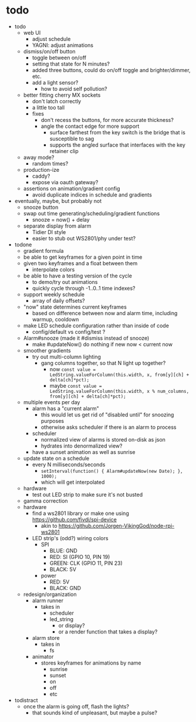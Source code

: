# todo

* todo
  * web UI
    * adjust schedule
    * YAGNI: adjust animations
  * dismiss/on/off button
    * toggle between on/off
    * setting that state for N minutes?
    * added three buttons, could do on/off toggle and brighter/dimmer, etc.
    * add a light sensor?
      * how to avoid self pollution?
  * better fitting cherry MX sockets
    * don't latch correctly
    * a little too tall
    * fixes
      * don't recess the buttons, for more accurate thickness?
      * angle the contact edge for more support
        * surface farthest from the key switch is the bridge that is susceptible to sag
        * supports the angled surface that interfaces with the key retainer clip
  * away mode?
    * random times?
  * production-ize
    * caddy?
    * expose via oauth gateway?
  * assertions on animation/gradient config
    * avoid duplicate indices in schedule and gradients
* eventually, maybe, but probably not
  * snooze button
  * swap out time generating/scheduling/gradient functions
    * snooze = now() + delay
  * separate display from alarm
    * Tidier DI style
    * easier to stub out WS2801/phy under test?
* todone
  * gradient formula
  * be able to get keyframes for a given point in time
  * given two keyframes and a float between them
    * interpolate colors
  * be able to have a testing version of the cycle
    * to demo/try out animations
    * quickly cycle through -1..0..1 time indexes?
  * support weekly schedule
    * array of daily offsets?
  * "now" state determines current keyframes
    * based on difference between now and alarm time, including warmup, cooldown
  * make LED schedule configuration rather than inside of code
    * config/default vs config/test ?
  * Alarm#snooze (made it #dismiss instead of snooze)
    * make #updateNow() do nothing if new now < current now
  * smoother gradients
    * try out multi-column lighting
      * gang columns together, so that N light up together?
        * now `const value = LedString.valueForColumn(this.width, x, from[y][ch] + delta[ch]*pct);`
        * maybe `const value = LedString.valueForColumn(this.width, x % num_columns, from[y][ch] + delta[ch]*pct);`
  * multiple events per day
    * alarm has a "current alarm"
      * this would let us get rid of "disabled until" for snoozing purposes
      * otherwise asks scheduler if there is an alarm to process
    * scheduler
      * normalized view of alarms is stored on-disk as json
      * hydrates into denormalized view?
    * have a sunset animation as well as sunrise
  * update state on a schedule
    * every N milliseconds/seconds
      * `setInterval(function() { Alarm#updateNow(new Date); }, 1000);`
      * which will get interpolated
  * hardware
    * test out LED strip to make sure it's not busted
  * gamma correction
  * hardware
    * find a ws2801 library or make one using https://github.com/fivdi/spi-device
      * akin to https://github.com/Jorgen-VikingGod/node-rpi-ws2801
    * LED strip's (odd?) wiring colors
      * SPI
        * BLUE: GND
        * RED: SI (GPIO 10, PIN 19)
        * GREEN: CLK (GPIO 11, PIN 23)
        * BLACK: 5V
      * power
        * RED: 5V
        * BLACK: GND
  * redesign/organization
    * alarm runner
      * takes in
        * scheduler
        * led_string
          * or display?
          * or a render function that takes a display?
    * alarm store
      * takes in
        * fs
    * animator
      * stores keyframes for animations by name
        * sunrise
        * sunset
        * on
        * off
        * etc
* todistract
  * once the alarm is going off, flash the lights?
    * that sounds kind of unpleasant, but maybe a pulse?
